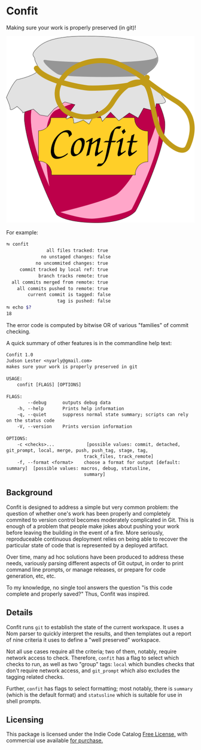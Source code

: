 # Confit

Making sure your work is properly preserved (in git)!

![Confit](./jar.svg)

For example:
```bash
⮀ confit
               all files tracked: true
             no unstaged changes: false
           no uncommited changes: true
     commit tracked by local ref: true
            branch tracks remote: true
  all commits merged from remote: true
    all commits pushed to remote: true
        current commit is tagged: false
                   tag is pushed: false
⮀ echo $?
18
```

The error code is computed by bitwise OR
of various "families" of commit checking.

A quick summary of other features
is in the commandline help text:
```
Confit 1.0
Judson Lester <nyarly@gmail.com>
makes sure your work is properly preserved in git

USAGE:
    confit [FLAGS] [OPTIONS]

FLAGS:
        --debug      outputs debug data
    -h, --help       Prints help information
    -q, --quiet      suppress normal state summary; scripts can rely on the status code
    -V, --version    Prints version information

OPTIONS:
    -c <checks>...            [possible values: commit, detached, git_prompt, local, merge, push, push_tag, stage, tag,
                             track_files, track_remote]
    -f, --format <format>    choose a format for output [default: summary]  [possible values: macros, debug, statusline,
                             summary]
```

## Background

Confit is designed to address a simple but very common problem:
the question of whether one's work has been
properly and completely commited
to version control becomes moderately complicated in Git.
This is enough of a problem that
people make jokes about
pushing your work before leaving the building
in the event of a fire.
More seriously,
reproduceable continuous deployment
relies on being able to recover
the particular state of code
that is represented by a deployed artifact.

Over time,
many ad hoc solutions
have been produced to
address these needs,
variously parsing different aspects of Git output,
in order to print command line prompts,
or manage releases,
or prepare for code generation,
etc, etc.

To my knowledge,
no single tool answers the question
"is this code complete and properly saved?"
Thus, Confit was inspired.

## Details

Confit runs `git` to establish the state of the current workspace.
It uses a Nom parser
to quickly interpret
the results,
and then templates out a report of
nine criteria it uses to define
a "well preserved" workspace.

Not all use cases require all the criteria;
two of them, notably,
require network access to check.
Therefore, `confit` has a flag
to select which checks to run,
as well as two "group" tags:
`local` which bundles checks that don't require network access,
and
`git_prompt` which also excludes the tagging related checks.

Further,
`confit` has flags to select formatting;
most notably, there is
`summary` (which is the default format)
and
`statusline` which is suitable for use
in shell prompts.

## Licensing

This package is
licensed under the Indie Code Catalog
[Free License,](https://indiecc.com/free/2.0.0)
with commercial use available
[for purchase.](https://indiecc.com/~nyarly/confit)
